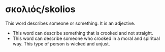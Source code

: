 # σκολιός/skolios
This word describes someone or something. It is an adjective.

* This word can describe something that is crooked and not straight.
* This word can describe someone who crooked in a moral and spiritual way. This type of person is wicked and unjust.
